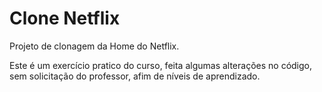 # Clone Netflix

Projeto de clonagem da Home do Netflix.  

Este é um exercício pratico do curso, feita algumas alterações no código, sem solicitação do professor, afim de níveis de aprendizado. 
